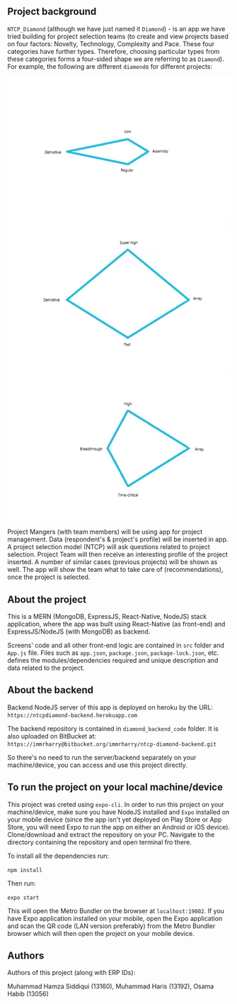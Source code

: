 ## Project background

`NTCP_Diamond` (although we have just named it `Diamond`) - is an app we have tried building for project selection teams (to create and view projects based on four factors: Novelty, Technology, Complexity and Pace. These four categories have further types. Therefore, choosing particular types from these categories forms a four-sided shape we are referring to as `Diamond`). For example, the following are different `diamond`s for different projects:





![alt text](https://github.com/fcsiba/DIAMOND/blob/master/assets/sample1.png)
![alt text](https://github.com/fcsiba/DIAMOND/blob/master/assets/sample2.png)
![alt text](https://github.com/fcsiba/DIAMOND/blob/master/assets/sample3.png)

Project Mangers (with team members) will be using app for project management. Data (respondent's & project's profile) will be inserted in app. A project selection model (NTCP) will ask questions related to project selection. Project Team will then receive an interesting profile of the project inserted. A number of similar cases (previous projects) will be shown as well. The app will show the team what to take care of (recommendations), once the project is selected.	

## About the project

This is a MERN (MongoDB, ExpressJS, React-Native, NodeJS) stack application, where the app was built using React-Native (as front-end) and ExpressJS/NodeJS (with MongoDB) as backend.

Screens' code and all other front-end logic are contained in `src` folder and `App.js` file. Files such as `app.json`, `package.json`, `package-lock.json`, etc. defines the modules/dependencies required and unique description and data related to the project.

## About the backend

Backend NodeJS server of this app is deployed on heroku by the URL: `https://ntcpdiamond-backend.herokuapp.com`

The backend repository is contained in `diamond_backend_code` folder. It is also uploaded on BitBucket at: `https://immrharry@bitbucket.org/immrharry/ntcp-diamond-backend.git`

So there's no need to run the server/backend separately on your machine/device, you can access and use this project directly.

## To run the project on your local machine/device

This project was creted using `expo-cli`. In order to run this project on your machine/device, make sure you have NodeJS installed and `Expo` installed on your mobile device (since the app isn't yet deployed on Play Store or App Store, you will need Expo to run the app on either an Android or iOS device).
Clone/download and extract the repository on your PC. Navigate to the directory containing the repository and open terminal fro there. 

To install all the dependencies run: 

```npm install```

Then run: 

```expo start```

This will open the Metro Bundler on the browser at `localhost:19002`. If you have Expo application installed on your mobile, open the Expo application and scan the QR code (LAN version preferably) from the Metro Bundler browser which will then open the project on your mobile device.

## Authors

Authors of this project (along with ERP IDs):

Muhammad Hamza Siddiqui (13160), 
Muhammad Haris (13192), 
Osama Habib (13056)

